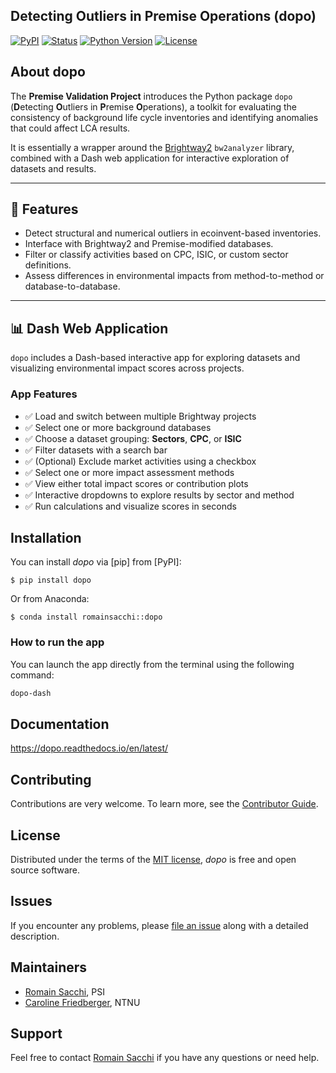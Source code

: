 ## Detecting Outliers in Premise Operations (dopo)

[![PyPI](https://img.shields.io/pypi/v/dopo.svg)][pypi status]
[![Status](https://img.shields.io/pypi/status/dopo.svg)][pypi status]
[![Python Version](https://img.shields.io/pypi/pyversions/dopo)][pypi status]
[![License](https://img.shields.io/pypi/l/dopo)][license]


[pypi status]: https://pypi.org/project/dopo/

## About dopo

The **Premise Validation Project** introduces the Python package `dopo`
(**D**etecting **O**utliers in **P**remise **O**perations), a toolkit 
for evaluating the consistency of background life cycle inventories and 
identifying anomalies that could affect LCA results.

It is essentially a wrapper around the [Brightway2](https://brightway.dev/) ``bw2analyzer`` library,
combined with a Dash web application for interactive exploration of datasets and results.

---

## 🧪 Features

- Detect structural and numerical outliers in ecoinvent-based inventories.
- Interface with Brightway2 and Premise-modified databases.
- Filter or classify activities based on CPC, ISIC, or custom sector definitions.
- Assess differences in environmental impacts from method-to-method or database-to-database.

---

## 📊 Dash Web Application

`dopo` includes a Dash-based interactive app for exploring datasets and visualizing environmental impact scores across projects.

### App Features

- ✅ Load and switch between multiple Brightway projects
- ✅ Select one or more background databases
- ✅ Choose a dataset grouping: **Sectors**, **CPC**, or **ISIC**
- ✅ Filter datasets with a search bar
- ✅ (Optional) Exclude market activities using a checkbox
- ✅ Select one or more impact assessment methods
- ✅ View either total impact scores or contribution plots
- ✅ Interactive dropdowns to explore results by sector and method
- ✅ Run calculations and visualize scores in seconds

## Installation

You can install _dopo_ via [pip] from [PyPI]:

```console
$ pip install dopo
```

Or from Anaconda:

```console
$ conda install romainsacchi::dopo
```

### How to run the app

You can launch the app directly from the terminal using the following command:

```bash
dopo-dash
```

## Documentation

https://dopo.readthedocs.io/en/latest/


## Contributing

Contributions are very welcome.
To learn more, see the [Contributor Guide][Contributor Guide].

## License

Distributed under the terms of the [MIT license][License],
_dopo_ is free and open source software.

## Issues

If you encounter any problems,
please [file an issue][Issue Tracker] along with a detailed description.


<!-- github-only -->

[License]: https://github.com/Laboratory-for-Energy-Systems-Analysis/dopo/blob/main/LICENSE
[Contributor Guide]: https://github.com/Laboratory-for-Energy-Systems-Analysis/dopo/blob/main/CONTRIBUTING.md
[Issue Tracker]: https://github.com/Laboratory-for-Energy-Systems-Analysis/dopo/issues

## Maintainers

- [Romain Sacchi](romain.sacchi@psi.ch), PSI
- [Caroline Friedberger](cafriedb@stud.ntnu.no), NTNU

## Support

Feel free to contact [Romain Sacchi](romain.sacchi@psi.ch) if 
you have any questions or need help.
